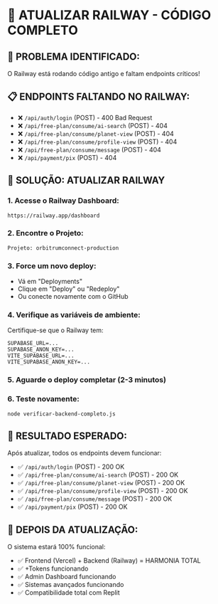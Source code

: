 # 🚀 ATUALIZAR RAILWAY - CÓDIGO COMPLETO

## 🎯 PROBLEMA IDENTIFICADO:
O Railway está rodando código antigo e faltam endpoints críticos!

## 📋 ENDPOINTS FALTANDO NO RAILWAY:
- ❌ `/api/auth/login` (POST) - 400 Bad Request
- ❌ `/api/free-plan/consume/ai-search` (POST) - 404
- ❌ `/api/free-plan/consume/planet-view` (POST) - 404
- ❌ `/api/free-plan/consume/profile-view` (POST) - 404
- ❌ `/api/free-plan/consume/message` (POST) - 404
- ❌ `/api/payment/pix` (POST) - 404

## 🔧 SOLUÇÃO: ATUALIZAR RAILWAY

### 1. Acesse o Railway Dashboard:
```
https://railway.app/dashboard
```

### 2. Encontre o Projeto:
```
Projeto: orbitrumconnect-production
```

### 3. Force um novo deploy:
- Vá em "Deployments"
- Clique em "Deploy" ou "Redeploy"
- Ou conecte novamente com o GitHub

### 4. Verifique as variáveis de ambiente:
Certifique-se que o Railway tem:
```
SUPABASE_URL=...
SUPABASE_ANON_KEY=...
VITE_SUPABASE_URL=...
VITE_SUPABASE_ANON_KEY=...
```

### 5. Aguarde o deploy completar (2-3 minutos)

### 6. Teste novamente:
```bash
node verificar-backend-completo.js
```

## 🎯 RESULTADO ESPERADO:
Após atualizar, todos os endpoints devem funcionar:
- ✅ `/api/auth/login` (POST) - 200 OK
- ✅ `/api/free-plan/consume/ai-search` (POST) - 200 OK
- ✅ `/api/free-plan/consume/planet-view` (POST) - 200 OK
- ✅ `/api/free-plan/consume/profile-view` (POST) - 200 OK
- ✅ `/api/free-plan/consume/message` (POST) - 200 OK
- ✅ `/api/payment/pix` (POST) - 200 OK

## 🚀 DEPOIS DA ATUALIZAÇÃO:
O sistema estará 100% funcional:
- ✅ Frontend (Vercel) + Backend (Railway) = HARMONIA TOTAL
- ✅ +Tokens funcionando
- ✅ Admin Dashboard funcionando
- ✅ Sistemas avançados funcionando
- ✅ Compatibilidade total com Replit 